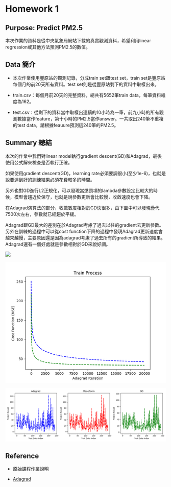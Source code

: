 
# Homework 1


## Purpose: Predict PM2.5

本次作業的資料是從中央氣象局網站下載的真實觀測資料，希望利用linear regression或其他方法預測PM2.5的數值。

## Data 簡介

* 本次作業使用豐原站的觀測記錄，分成train set跟test set，train set是豐原站每個月的前20天所有資料。test set則是從豐原站剩下的資料中取樣出來。

* train.csv：每個月前20天的完整資料，總共有5652筆train data，每筆資料維度為162。

* test.csv：從剩下的資料當中取樣出連續的10小時為一筆，前九小時的所有觀測數據當作feature，第十小時的PM2.5當作answer。一共取出240筆不重複的test data，請根據feauure預測這240筆的PM2.5。

## Summary 總結

本次的作業中我們對linear model執行gradient descent(GD)和Adagrad，最後使用公式解來檢查是否執行正確。

如果使用gradient descent(GD)，learning rate必須要調很小(至少1e-6)，也就是說要達到好的訓練結果必須花費較多的時間。

另外也對GD進行L2正規化，可以發現當懲罰項的lambda參數設定比較大的時候，模型會趨近於保守，也就是說參數更新會比較慢，收斂速度也會下降。

在Adagrad演算法的部分，收斂數度相對於GD快很多，由下圖中可以發現疊代7500次左右，參數就已經趨於平緩。

Adagrad跟GD最大的差別在於Adagrad考慮了過去以往的gradient去更新參數。另外在訓練的過程中可以從cost function下降的過程中發現Adagrad更新速度會越來越慢，主要原因還是因為adagrad考慮了過去所有的gradient所導致的結果。Adagrad還有一個好處就是參數相對於GD來說好調。

![](AdagradIterationProcess.png)



![](TrainProcess.png) 

![](Compare.png) 


## Reference

* [原始課程作業說明](https://docs.google.com/presentation/d/1L1LwpKm5DxhHndiyyiZ3wJA2mKOJTQ2heKo45Me5yVg/edit#slide=id.g1eabbd760e_0_487)

* [Adagrad](https://www.youtube.com/watch?v=yKKNr-QKz2Q&feature=youtu.be&list=PLJV_el3uVTsPy9oCRY30oBPNLCo89yu49&t=705)